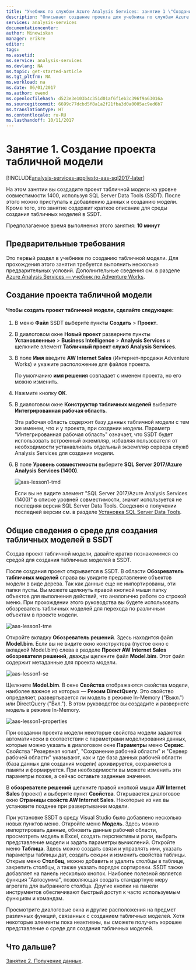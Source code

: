 ```yaml
---
title: "Учебник по службам Azure Analysis Services: занятие 1 \"Создание проекта табличной модели\" | Документы Майкрософт"
description: "Описывает создание проекта для учебника по службам Azure Analysis Services."
services: analysis-services
documentationcenter: 
author: Minewiskan
manager: erikre
editor: 
tags: 
ms.assetid: 
ms.service: analysis-services
ms.devlang: NA
ms.topic: get-started-article
ms.tgt_pltfrm: NA
ms.workload: na
ms.date: 06/01/2017
ms.author: owend
ms.openlocfilehash: d523e3e103b4c351d01af6f1eb3c396f9a63016a
ms.sourcegitcommit: 6699c77dcbd5f8a1a2f21fba3d0a0005ac9ed6b7
ms.translationtype: HT
ms.contentlocale: ru-RU
ms.lasthandoff: 10/11/2017
---
```

# <a name="lesson-1-create-a-tabular-model-project"></a>Занятие 1. Создание проекта табличной модели

[!INCLUDE[analysis-services-appliesto-aas-sql2017-later](../../../includes/analysis-services-appliesto-aas-sql2017-later.md)]

На этом занятии вы создадите проект табличной модели на уровне совместимости 1400, используя SQL Server Data Tools (SSDT). После этого можно приступать к добавлению данных и созданию модели. Кроме того, это занятие содержит краткое описание для среды создания табличных моделей в SSDT.  
  
Предполагаемое время выполнения этого занятия: **10 минут**  
  
## <a name="prerequisites"></a>Предварительные требования  
Это первый раздел в учебнике по созданию табличной модели. Для прохождения этого занятия требуется выполнить несколько предварительных условий. Дополнительные сведения см. в разделе [Azure Analysis Services — учебник по Adventure Works](../tutorials/aas-adventure-works-tutorial.md).  
  
## <a name="create-a-new-tabular-model-project"></a>Создание проекта табличной модели  
  
#### <a name="to-create-a-new-tabular-model-project"></a>Чтобы создать проект табличной модели, сделайте следующее:  
  
1.  В меню **Файл** SSDT выберите пункты **Создать** > **Проект**.  
  
2.  В диалоговом окне **Новый проект** разверните пункты **Установленные** > **Business Intelligence** > **Analysis Services** и щелкните элемент **Табличный проект служб Analysis Services**.  
  
3.  В поле **Имя** введите **AW Internet Sales** (Интернет-продажи Adventure Works) и укажите расположение для файлов проекта.  
  
    По умолчанию **имя решения** совпадает с именем проекта, но его можно изменить.  
  
4.  Нажмите кнопку **ОК**.  
  
5.  В диалоговом окне **Конструктор табличных моделей** выберите **Интегрированная рабочая область**.  
  
    Эта рабочая область содержит базу данных табличной модели с тем же именем, что и у проекта, при создании модели. Параметр "Интегрированная рабочая область" означает, что SSDT будет использовать встроенный экземпляр, избавляя пользователя от необходимости устанавливать отдельный экземпляр сервера служб Analysis Services для создания модели.
      
6.  В поле **Уровень совместимости** выберите **SQL Server 2017/Azure Analysis Services (1400)**.   
 
    ![aas-lesson1-tmd](../tutorials/media/aas-lesson1-tmd.png)
      
    Если вы не видите элемент "SQL Server 2017/Azure Analysis Services (1400)" в списке уровней совместимости, значит используется не последняя версия SQL Server Data Tools. Сведения о получении последней версии см. в разделе [Установка SQL Server Data Tools](https://docs.microsoft.com/sql/ssdt/download-sql-server-data-tools-ssdt).  
      
  
## <a name="understanding-the-ssdt-tabular-model-authoring-environment"></a>Общие сведения о среде для создания табличных моделей в SSDT  
Создав проект табличной модели, давайте кратко познакомимся со средой для создания табличных моделей в SSDT.  
  
После создания проект открывается в SSDT. В области **Обозреватель табличных моделей** справа вы увидите представление объектов модели в виде дерева. Так как данные еще не импортированы, эти папки пусты. Вы можете щелкнуть правой кнопкой мыши папку объектов для выполнения действий, что аналогично работе со строкой меню. При прохождении этого руководства вы будете использовать обозреватель табличных моделей для перехода по различным объектам в проекте модели.

![aas-lesson1-tme](../tutorials/media/aas-lesson1-tme.png)

Откройте вкладку **Обозреватель решений**. Здесь находится файл **Model.bim**. Если вы не видите окно конструктора (пустое окно с вкладкой Model.bim) слева в разделе **Проект AW Internet Sales** **обозревателя решений**, дважды щелкните файл **Model.bim**. Этот файл содержит метаданные для проекта модели. 

![aas-lesson1-se](../tutorials/media/aas-lesson1-se.png)
  
Щелкните **Model.bim**. В окне **Свойства** отображаются свойства модели, наиболее важное из которых — **Режим DirectQuery**. Это свойство определяет, развертывается ли модель в режиме In-Memory ("Выкл.") или DirectQuery ("Вкл."). В этом руководстве вы создадите и развернете модель в режиме In-Memory.

![aas-lesson1-properties](../tutorials/media/aas-lesson1-properties.png)
  
При создании проекта модели некоторые свойства модели задаются автоматически в соответствии с параметрами моделирования данных, которые можно указать в диалоговом окне **Параметры** меню **Сервис**. Свойства "Резервная копия", "Сохранение рабочей области" и "Сервер рабочей области" указывают, как и где база данных рабочей области (база данных для создания модели) архивируется, сохраняется в памяти и формируется. При необходимости вы можете изменить эти параметры позже, а сейчас оставьте заданные значения.  

В **обозревателе решений** щелкните правой кнопкой мыши **AW Internet Sales** (проект) и выберите пункт **Свойства**. Открывается диалоговое окно **Страницы свойств AW Internet Sales**. Некоторые из них вы установите позднее при развертывании модели.  
  
При установке SSDT в среду Visual Studio было добавлено несколько новых пунктов меню. Откройте меню **Модель**. Здесь можно импортировать данные, обновить данные рабочей области, просмотреть модель в Excel, создать перспективы и роли, выбрать представление модели и задать параметры вычислений. Откройте меню **Таблица**. Здесь можно создать связи и управлять ими, указать параметры таблицы дат, создать секции и изменить свойства таблицы. Открыв меню **Столбец**, можно добавить и удалить столбцы в таблице, закрепить столбцы, а также указать порядок сортировки. SSDT также добавляет на панель несколько кнопок. Наиболее полезной является функция "Автосумма", позволяющая создать стандартную меру агрегата для выбранного столбца. Другие кнопки на панели инструментов обеспечивают быстрый доступ к часто используемым функциям и командам.  
  
Просмотрите диалоговые окна и другие расположения на предмет различных функций, связанных с созданием табличных моделей. Хотя некоторые элементы пока неактивны, вы сможете получить хорошее представление о среде для создания табличных моделей.  
  

## <a name="whats-next"></a>Что дальше?
[Занятие 2. Получение данных](../tutorials/aas-lesson-2-get-data.md).

  
  
  
